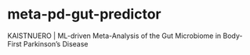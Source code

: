 # meta-pd-gut-predictor
KAISTNUERO | ML-driven Meta-Analysis of the Gut Microbiome in Body-First Parkinson’s Disease
